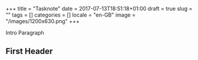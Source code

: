 +++
title = "Tasknote"
date = 2017-07-13T18:51:18+01:00
draft = true
slug = ""
tags = []
categories = []
locale = "en-GB"
image = "/images/1200x630.png"
+++

Intro Paragraph

<!--more-->

## First Header
